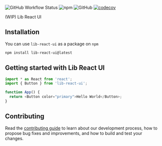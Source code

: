 ![GitHub Workflow Status](https://img.shields.io/github/actions/workflow/status/JonWatkins/lib-react-ui/main.yml) ![npm](https://img.shields.io/npm/v/lib-react-ui) ![GitHub](https://img.shields.io/github/license/JonWatkins/lib-react-ui) [![codecov](https://codecov.io/gh/JonWatkins/lib-react-ui/branch/main/graph/badge.svg?token=CZ8QB5X8S5)](https://codecov.io/gh/JonWatkins/lib-react-ui)

(WIP) Lib React UI

## Installation

You can use `lib-react-ui` as a package on `npm`

```bash
npm install lib-react-ui@latest
```

## Getting started with Lib React UI

```js
import * as React from 'react';
import { Button } from 'lib-react-ui';

function App() {
  return <Button color="primary">Hello World</Button>;
}
```

## Contributing

Read the [contributing guide](/.github/CONTRIBUTING.md) to learn about our development process, how to propose bug fixes and improvements, and how to build and test your changes.
